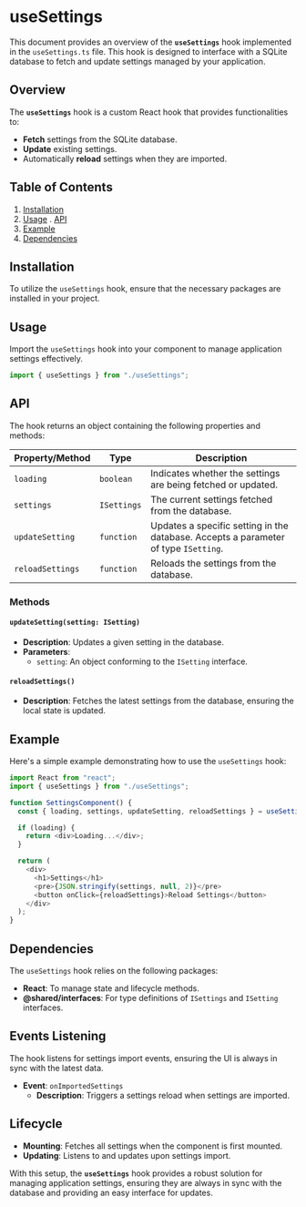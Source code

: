 # useSettings

This document provides an overview of the **`useSettings`** hook implemented in the `useSettings.ts` file. This hook is designed to interface with a SQLite database to fetch and update settings managed by your application.

## **Overview**

The **`useSettings`** hook is a custom React hook that provides functionalities to:

- **Fetch** settings from the SQLite database.
- **Update** existing settings.
- Automatically **reload** settings when they are imported.

## **Table of Contents**

1. [Installation](#installation)
2. [Usage](#usage)
. [API](#api)
4. [Example](#example)
5. [Dependencies](#dependencies)

## **Installation**

To utilize the `useSettings` hook, ensure that the necessary packages are installed in your project.

## **Usage**

Import the `useSettings` hook into your component to manage application settings effectively.

```typescript
import { useSettings } from "./useSettings";
```

## **API**

The hook returns an object containing the following properties and methods:

| **Property/Method** | **Type**    | **Description**                                                                     |
| ------------------- | ----------- | ----------------------------------------------------------------------------------- |
| `loading`           | `boolean`   | Indicates whether the settings are being fetched or updated.                        |
| `settings`          | `ISettings` | The current settings fetched from the database.                                     |
| `updateSetting`     | `function`  | Updates a specific setting in the database. Accepts a parameter of type `ISetting`. |
| `reloadSettings`    | `function`  | Reloads the settings from the database.                                             |

### **Methods**

#### `updateSetting(setting: ISetting)`

- **Description**: Updates a given setting in the database.
- **Parameters**:
  - `setting`: An object conforming to the `ISetting` interface.

#### `reloadSettings()`

- **Description**: Fetches the latest settings from the database, ensuring the local state is updated.

## **Example**

Here's a simple example demonstrating how to use the `useSettings` hook:

```javascript
import React from "react";
import { useSettings } from "./useSettings";

function SettingsComponent() {
  const { loading, settings, updateSetting, reloadSettings } = useSettings();

  if (loading) {
    return <div>Loading...</div>;
  }

  return (
    <div>
      <h1>Settings</h1>
      <pre>{JSON.stringify(settings, null, 2)}</pre>
      <button onClick={reloadSettings}>Reload Settings</button>
    </div>
  );
}
```

## **Dependencies**

The `useSettings` hook relies on the following packages:

- **React**: To manage state and lifecycle methods.
- **@shared/interfaces**: For type definitions of `ISettings` and `ISetting` interfaces.

## **Events Listening**

The hook listens for settings import events, ensuring the UI is always in sync with the latest data.

- **Event**: `onImportedSettings`
  - **Description**: Triggers a settings reload when settings are imported.

## **Lifecycle**

- **Mounting**: Fetches all settings when the component is first mounted.
- **Updating**: Listens to and updates upon settings import.

With this setup, the **`useSettings`** hook provides a robust solution for managing application settings, ensuring they are always in sync with the database and providing an easy interface for updates. 
